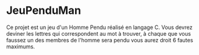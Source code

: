 # JeuPenduMan
Ce projet est un jeu d'un Homme Pendu réalisé en langage C.
Vous devrez deviner les lettres qui correspondent au mot à trouver, 
à chaque que vous faussez un des membres de l'homme sera pendu vous aurez droit 6 fautes maximums.
